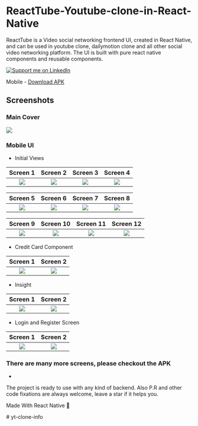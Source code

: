 # ReactTube-Youtube-clone-in-React-Native

ReactTube is a Video social networking frontend UI, created in React Native, and can be used in youtube clone, dailymotion clone and all other social video networking platform. The UI is built with pure react native components and reusable components.

<a href="https://www.linkedin.com/in/anwersolangi/">
    <img src="https://img.shields.io/badge/Support-Recommend%2FEndorse%20me%20on%20Linkedin-blue?style=for-the-badge&logo=linkedin" alt="Support me on LinkedIn" /></a>
    
Mobile - [Download APK](https://drive.google.com/file/d/14VOMJuf-Ft5X2kB8OKIQ5ZHQ992_PUNJ/view?usp=sharing)  

## Screenshots

### Main Cover
![](screenshots/Cover_1.png)

### Mobile UI

- Initial Views

Screen 1               |  Screen 2                       | Screen 3                            |  Screen 4 
:-------------------------:|:-------------------------:|:-------------------------:|:-------------------------:
![](screenshots/Liked.png)|![](screenshots/Comments.png)|![](screenshots/VideoDesc.png)|![](screenshots/ExploreScreen.png)|

Screen 5               |  Screen 6                       | Screen 7                            |  Screen 8 
:-------------------------:|:-------------------------:|:-------------------------:|:-------------------------:
![](screenshots/JoinScreen.png)|![](screenshots/LibraryScreen.png)|![](screenshots/EarningScreen.png)|![](screenshots/Splash.png)|

Screen 9               |  Screen 10                       | Screen 11                            |  Screen 12 
:-------------------------:|:-------------------------:|:-------------------------:|:-------------------------:
![](screenshots/Settings.png)|![](screenshots/Verification.png)|![](screenshots/UserScreen.png)|![](screenshots/HomeScreen.png)|



- Credit Card Component

Screen 1               |  Screen 2                                 
:-------------------------:|:-------------------------:
![](screenshots/Purchase.png)|![](screenshots/AddCard.png)|

- Insight

Screen 1               |  Screen 2                                 
:-------------------------:|:-------------------------:
![](screenshots/Insight.png)|![](screenshots/Insight2.png)|

- Login and Register Screen

Screen 1               |  Screen 2                                 
:-------------------------:|:-------------------------:
![](screenshots/LoginScreen.png)|![](screenshots/RegisterScreen.png)|

### There are many more screens, please checkout the APK

-
The project is ready to use with any kind of backend. Also P.R and other code fixations are always welcome, leave a star if it helps you.

<p align="justify">
  Made With React Native 💙
</p>
# yt-clone-info

